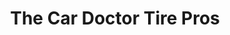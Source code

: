 ---
title: "The Car Doctor Tire Pros"
url: /palo-alto/the-car-doctor-tire-pros/
shop: car repair
---